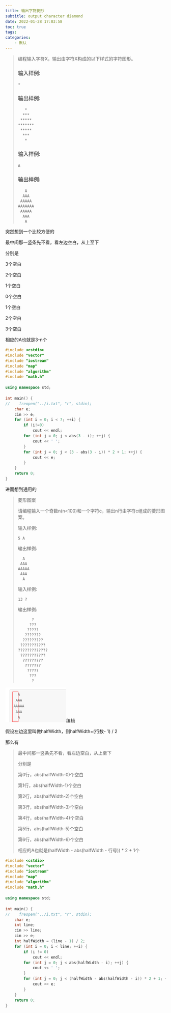 ```yaml
---
title: 输出字符菱形
subtitle: output character diamond
date: 2022-01-28 17:03:58
toc: true
tags: 
categories: 
    - 默认
---
```


>  编程输入字符X，输出由字符X构成的以下样式的字符图形。
>
> ### 输入样例:
>
> ```
> *
> ```
>
> 
>
> ### 输出样例:
>
> ```
>    *
>   ***
>  *****
> *******
>  *****
>   ***
>    *
> ```
>
> 
>
> ### 输入样例:
>
> ```
> A
> ```
>
> 
>
> ### 输出样例:
>
> ```
>    A
>   AAA
>  AAAAA
> AAAAAAA
>  AAAAA
>   AAA
>    A
> ```
>
> 

突然想到一个比较方便的

最中间那一竖条先不看，看左边空白，从上至下

分别是

3个空白

2个空白

1个空白

0个空白

1个空白

2个空白

3个空白

相应的A也就是3-n个

```cpp
#include <cstdio>
#include "vector"
#include "iostream"
#include "map"
#include "algorithm"
#include "math.h"

using namespace std;

int main() {
//    freopen("../i.txt", "r", stdin);
    char e;
    cin >> e;
    for (int i = 0; i < 7; ++i) {
        if (i!=0)
            cout << endl;
        for (int j = 0; j < abs(3 - i); ++j) {
            cout << ' ';
        }
        for (int j = 0; j < (3 - abs(3 - i)) * 2 + 1; ++j) {
            cout << e;
        }
    }
    return 0;
}
```



 进而想到通用的

> 菱形图案
>
> 请编程输入一个奇数n(n<100)和一个字符c，输出n行由字符c组成的菱形图案。
>
> 输入样例:
>
> ```
> 5 A
> ```
>
> 
>
> 输出样例:
>
> ```
>   A
>  AAA
> AAAAA
>  AAA
>   A
> ```
>
> 
>
> 输入样例:
>
> ```
> 13 ?
> ```
>
> 
>
> 输出样例:
>
> ```
>       ?
>      ???
>     ?????
>    ???????
>   ?????????
>  ???????????
> ?????????????
>  ???????????
>   ?????????
>    ???????
>     ?????
>      ???
>       ?
> ```
>
> 

![img](https://raw.githubusercontent.com/james-curtis/james-curtis.github.io/main/static/images/97c2f43a62c24a3fada21a0f25db6c45.png)编辑
 

 假设左边这里叫做halfWidth，则halfWidth=(行数- 1) / 2

那么有

>  最中间那一竖条先不看，看左边空白，从上至下
>
> 分别是
>
> 第0行，abs(halfWidth-0)个空白
>
> 第1行，abs(halfWidth-1)个空白
>
> 第2行，abs(halfWidth-2)个空白
>
> 第3行，abs(halfWidth-3)个空白
>
> 第4行，abs(halfWidth-4)个空白
>
> 第5行，abs(halfWidth-5)个空白
>
> 第6行，abs(halfWidth-6)个空白
>
> 相应的A也就是(halfWidth - abs(halfWidth - 行号)) * 2 + 1个

```cpp
#include <cstdio>
#include "vector"
#include "iostream"
#include "map"
#include "algorithm"
#include "math.h"

using namespace std;

int main() {
//    freopen("../i.txt", "r", stdin);
    char e;
    int line;
    cin >> line;
    cin >> e;
    int halfWidth = (line - 1) / 2;
    for (int i = 0; i < line; ++i) {
        if (i != 0)
            cout << endl;
        for (int j = 0; j < abs(halfWidth - i); ++j) {
            cout << ' ';
        }
        for (int j = 0; j < (halfWidth - abs(halfWidth - i)) * 2 + 1; ++j) {
            cout << e;
        }
    }
    return 0;
}
```

